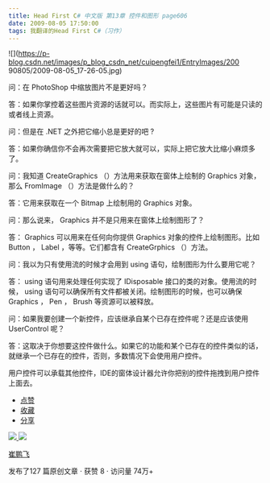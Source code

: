 ```yaml
---
title: Head First C# 中文版 第13章 控件和图形 page606
date: 2009-08-05 17:50:00
tags: 我翻译的Head First C#（习作）
---
```

![](https://p-blog.csdn.net/images/p_blog_csdn_net/cuipengfei1/EntryImages/200
90805/2009-08-05_17-26-05.jpg)

问：在  PhotoShop  中缩放图片不是更好吗？

答：如果你掌控着这些图片资源的话就可以。而实际上，这些图片有可能是只读的或者线上资源。

问：但是在  .NET  之外把它缩小总是更好的吧  ?

答：如果你确信你不会再次需要把它放大就可以，实际上把它放大比缩小麻烦多了。

问：我知道  CreateGraphics  （）方法用来获取在窗体上绘制的  Graphics  对象，那么  FromImage  （）方法是做什么的？

答：它用来获取在一个  Bitmap  上绘制用的  Graphics  对象。

问：那么说来，  Graphics  并不是只用来在窗体上绘制图形了？

答：  Graphics  可以用来在任何向你提供  Graphics  对象的控件上绘制图形。比如  Button  ，  Label
，等等。它们都含有  CreateGrphics  （）方法。

问：我以为只有使用流的时候才会用到  using  语句，绘制图形为什么要用它呢？

答：  using  语句用来处理任何实现了  IDisposable  接口的类的对象。使用流的时候，  using
语句可以确保所有文件都被关闭。绘制图形的时候，也可以确保  Graphics  ，  Pen  ，  Brush  等资源可以被释放。

问：如果我要创建一个新控件，应该继承自某个已存在控件呢？还是应该使用  UserControl  呢？

答：这取决于你想要这控件做什么。如果它的功能和某个已存在的控件类似的话，就继承一个已存在的控件，否则，多数情况下会使用用户控件。

用户控件可以承载其他控件，IDE的窗体设计器允许你把别的控件拖拽到用户控件上面去。

  * [ 点赞  ](javascript:;)
  * [ 收藏  ](javascript:;)
  * [ 分享 ](javascript:;)

[ ![](https://profile.csdnimg.cn/5/2/5/3_cuipengfei1)
![](https://g.csdnimg.cn/static/user-reg-year/1x/11.png)
](https://blog.csdn.net/cuipengfei1)

[ 崔鹏飞 ](https://blog.csdn.net/cuipengfei1)

发布了127 篇原创文章  ·  获赞 8  ·  访问量 74万+

